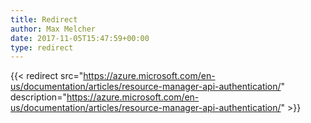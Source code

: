 ```yaml
---
title: Redirect
author: Max Melcher
date: 2017-11-05T15:47:59+00:00
type: redirect
---
```

{{< redirect src="https://azure.microsoft.com/en-us/documentation/articles/resource-manager-api-authentication/" description="https://azure.microsoft.com/en-us/documentation/articles/resource-manager-api-authentication/" >}}
